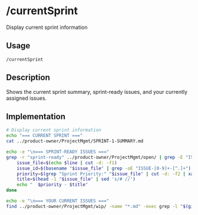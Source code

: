 # /currentSprint

Display current sprint information

## Usage
```
/currentSprint
```

## Description
Shows the current sprint summary, sprint-ready issues, and your currently assigned issues.

## Implementation
```bash
# Display current sprint information
echo "=== CURRENT SPRINT ==="
cat ../product-owner/ProjectMgmt/SPRINT-1-SUMMARY.md

echo -e "\n=== SPRINT-READY ISSUES ==="
grep -r "sprint-ready" ../product-owner/ProjectMgmt/open/ | grep -E "ISSUE-[0-9]+" | while read line; do
    issue_file=$(echo $line | cut -d: -f1)
    issue_id=$(basename "$issue_file" | grep -oE "ISSUE-[0-9]+-[^.]+")
    priority=$(grep "Sprint Priority:" "$issue_file" | cut -d: -f2 | xargs)
    title=$(head -1 "$issue_file" | sed 's/# //')
    echo "  $priority - $title"
done

echo -e "\n=== YOUR CURRENT ISSUES ==="
find ../product-owner/ProjectMgmt/wip/ -name "*.md" -exec grep -l "$(git config --global user.name)" {} \;
```